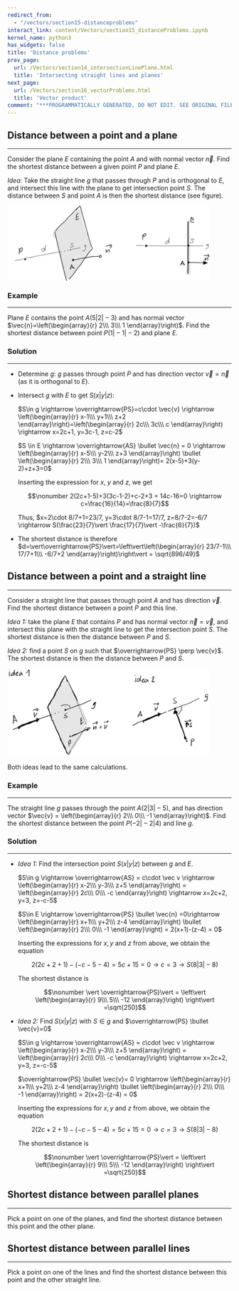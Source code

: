 ```yaml
---
redirect_from:
  - "/vectors/section15-distanceproblems"
interact_link: content/Vectors/section15_distanceProblems.ipynb
kernel_name: python3
has_widgets: false
title: 'Distance problems'
prev_page:
  url: /Vectors/section14_intersectionLinePlane.html
  title: 'Intersecting straight lines and planes'
next_page:
  url: /Vectors/section16_vectorProblems.html
  title: 'Vector product'
comment: "***PROGRAMMATICALLY GENERATED, DO NOT EDIT. SEE ORIGINAL FILES IN /content***"
---
```




## Distance between a point and a plane
---

Consider the plane $E$ containing the point $A$ and with normal vector $\vec{n}$. Find the shortest distance between a given point $P$ and plane $E$. 

_Idea:_ Take the straight line $g$ that passes through $P$ and is orthogonal to $E$, and intersect this line with the plane to get intersection point $S$. The distance between $S$ and point $A$ is then the shortest distance (see figure).

   <img src="./pics/shortDistPlane.png" width="90%" align="center">
   
### Example
---

Plane $E$ contains the point $A(5\vert 2\vert -3)$ and has normal vector $\vec{n}=\left(\begin{array}{r} 2\\\ 3\\\ 1 \end{array}\right)$. Find the shortest distance between point $P(1\vert -1 \vert -2)$ and plane $E$. 


### Solution
----
    
- Determine $g$: $g$ passes through point $P$ and has direction vector $\vec v = \vec{n}$ (as it is orthogonal to $E$).

- Intersect $g$ with $E$ to get $S(x\vert y\vert z)$: 

  $S\in g \rightarrow \overrightarrow{PS}=c\cdot \vec{v} \rightarrow \left(\begin{array}{r} x-1\\\ y+1\\\ z+2 \end{array}\right)=\left(\begin{array}{r} 2c\\\ 3c\\\ c \end{array}\right) \rightarrow x=2c+1, y=3c-1, z=c-2$
     
  $S \in E \rightarrow \overrightarrow{AS} \bullet \vec{n} = 0 \rightarrow \left(\begin{array}{r} x-5\\\ y-2\\\ z+3 \end{array}\right) \bullet \left(\begin{array}{r} 2\\\ 3\\\ 1 \end{array}\right)= 2(x-5)+3(y-2)+z+3=0$  
     
  Inserting the expression for $x$, $y$ and $z$, we get 
     
  $$\nonumber 2(2c+1-5)+3(3c-1-2)+c-2+3 = 14c-16=0 \rightarrow c=\frac{16}{14}=\frac{8}{7}$$  
     
  Thus, $x=2\cdot 8/7+1=23/7, y=3\cdot 8/7-1=17/7, z=8/7-2=-6/7 \rightarrow S(\frac{23}{7}\vert \frac{17}{7}\vert -\frac{6}{7})$
     
- The shortest distance is therefore $d=\vert\overrightarrow{PS}\vert=\left\vert\left(\begin{array}{r} 23/7-1\\\ 17/7+1\\\ -6/7+2 \end{array}\right)\right\vert =  \sqrt{896/49}$




## Distance between a point and a straight line
---

Consider a straight line that passes through point $A$ and has direction $\vec v$. Find the shortest distance between a point $P$ and this line.

_Idea 1:_ take the plane $E$ that contains $P$ and has normal vector $\vec n = \vec v$, and intersect this plane with the straight line to get the intersection point $S$. The shortest distance is then the distance between $P$ and $S$.

_Idea 2:_ find a point $S$ on $g$ such that $\overrightarrow{PS} \perp \vec{v}$. The shortest distance is then the distance between $P$ and $S$.  


<img src="./pics/shortDist.png" width="90%" align="center">


Both ideas lead to the same calculations.


### Example
---

The straight line $g$ passes through the point $A(2\vert 3\vert -5)$, and has direction vector $\vec{v} = \left(\begin{array}{r} 2\\\ 0\\\ -1 \end{array}\right)$. Find the shortest distance between the point $P(-2\vert -2\vert 4)$ and line $g$.

### Solution
---

- _Idea 1:_  Find the intersection point $S(x\vert y\vert z)$ between $g$ and $E$.

   $S\in g \rightarrow \overrightarrow{AS} = c\cdot \vec v \rightarrow \left(\begin{array}{r} x-2\\\ y-3\\\ z+5 \end{array}\right) = \left(\begin{array}{r} 2c\\\ 0\\\ -c \end{array}\right) \rightarrow x=2c+2, y=3, z=-c-5$ 
   
   $S\in E \rightarrow \overrightarrow{PS} \bullet \vec{n} =0\rightarrow \left(\begin{array}{r} x+1\\\ y+2\\\ z-4 \end{array}\right) \bullet \left(\begin{array}{r} 2\\\ 0\\\ -1 \end{array}\right) = 2(x+1)-(z-4) = 0$  
   
   Inserting the expressions for $x, y$ and $z$ from above, we obtain the equation
   
   $$\nonumber 2(2c+2+1)-(-c-5-4)=5c+15=0 \rightarrow c=3 \rightarrow S(8 \vert 3\vert -8)$$
   
   The shortest distance is 
   
   $$\nonumber \vert \overrightarrow{PS}\vert = \left\vert \left(\begin{array}{r} 9\\\ 5\\\ -12 \end{array}\right) \right\vert =\sqrt{250}$$

- _Idea 2:_ Find $S(x\vert y\vert z)$ with $S\in g$ and $\overrightarrow{PS} \bullet \vec{v}=0$

    $S\in g \rightarrow \overrightarrow{AS} = c\cdot \vec v \rightarrow \left(\begin{array}{r} x-2\\\ y-3\\\ z+5 \end{array}\right) = \left(\begin{array}{r} 2c\\\ 0\\\ -c \end{array}\right) \rightarrow x=2c+2, y=3, z=-c-5$ 
    
    $\overrightarrow{PS} \bullet \vec{v}= 0 \rightarrow \left(\begin{array}{r} x+1\\\ y+2\\\ z-4 \end{array}\right) \bullet \left(\begin{array}{r} 2\\\ 0\\\ -1 \end{array}\right) = 2(x+2)-(z-4) = 0$  
   
   Inserting the expressions for $x, y$ and $z$ from above, we obtain the equation
   
   $$\nonumber 2(2c+2+1)-(-c-5-4)=5c+15=0 \rightarrow c=3 \rightarrow S(8 \vert 3\vert -8)$$
   
   The shortest distance is 
   
   $$\nonumber \vert \overrightarrow{PS}\vert = \left\vert \left(\begin{array}{r} 9\\\ 5\\\ -12 \end{array}\right) \right\vert =\sqrt{250}$$



## Shortest distance between parallel planes
---

Pick a point on one of the planes, and find the shortest distance between this point and the other plane.

## Shortest distance between parallel lines
---

Pick a point on one of the lines and find the shortest distance between this point and the other straight line.




